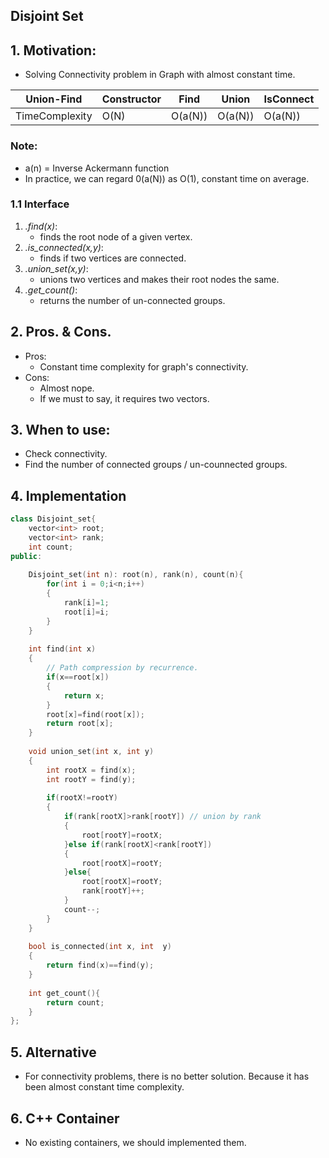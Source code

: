 ## Disjoint Set
## 1. Motivation: 
- Solving Connectivity problem in Graph with almost constant time.

Union-Find| Constructor|Find|Union|IsConnect|
-|-|-|-|-|
TimeComplexity|O(N)|O(a(N))|O(a(N))|O(a(N))|
### Note:
- a(n) = Inverse Ackermann function
- In practice, we can regard 0(a(N)) as O(1), constant time on average.

### 1.1 Interface
1. *.find(x)*: 
    - finds the root node of a given vertex.
2. *.is_connected(x,y)*: 
    - finds if two vertices are connected.
3. *.union_set(x,y)*: 
    - unions two vertices and makes their root nodes the same.
4. *.get_count()*: 
    - returns the number of un-connected groups. 

## 2. Pros. & Cons.
- Pros: 
    - Constant time complexity for graph's connectivity.
- Cons:
    - Almost nope.
    - If we must to say, it requires two vectors.
    
## 3. When to use:
- Check connectivity.
- Find the number of connected groups / un-counnected groups.


## 4. Implementation
~~~c++
class Disjoint_set{
    vector<int> root;
    vector<int> rank;
    int count;
public:
    
    Disjoint_set(int n): root(n), rank(n), count(n){
        for(int i = 0;i<n;i++)
        {
            rank[i]=1;
            root[i]=i;
        }
    }
    
    int find(int x)
    {
        // Path compression by recurrence.
        if(x==root[x])
        {
            return x;
        }
        root[x]=find(root[x]);
        return root[x];
    }
    
    void union_set(int x, int y)
    {
        int rootX = find(x);
        int rootY = find(y);
        
        if(rootX!=rootY)
        {
            if(rank[rootX]>rank[rootY]) // union by rank
            {
                root[rootY]=rootX;
            }else if(rank[rootX]<rank[rootY])
            {
                root[rootX]=rootY;
            }else{
                root[rootX]=rootY;
                rank[rootY]++;
            }
            count--;
        }
    }
    
    bool is_connected(int x, int  y)
    {
        return find(x)==find(y);
    }
    
    int get_count(){
        return count;
    }
};
~~~

## 5. Alternative
- For connectivity problems, there is no better solution. Because it has been almost constant time complexity.

## 6. C++ Container
- No existing containers, we should implemented them.
